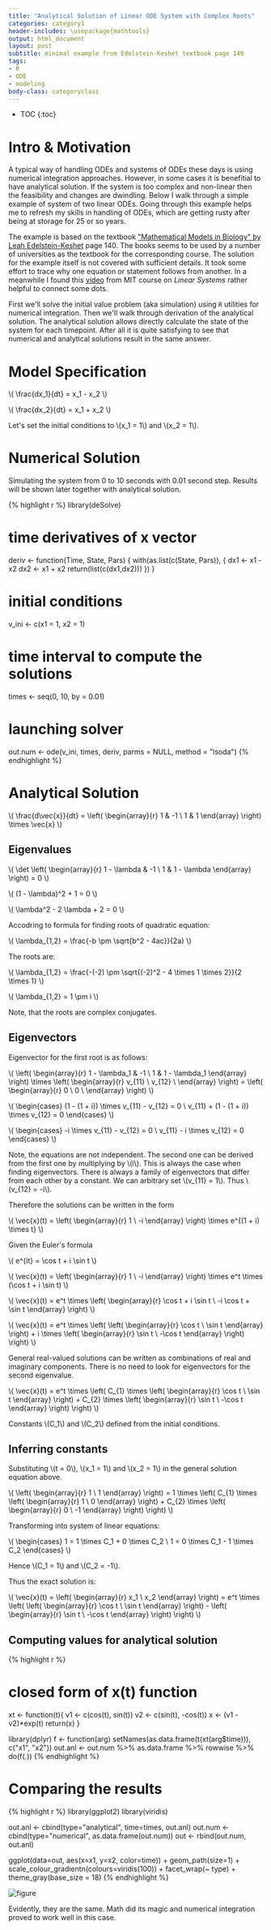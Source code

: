 ```yaml
---
title: "Analytical Solution of Linear ODE System with Complex Roots"
categories: category1
header-includes: \usepackage{mathtools}
output: html_document
layout: post
subtitle: minimal example from Edelstein-Keshet textbook page 140
tags:
- R
- ODE
- modeling
body-class: categoryclass
---
```


* TOC
{:toc}


# Intro & Motivation
A typical way of handling ODEs and systems of ODEs these days is using numerical
integration approaches. However, in some cases it is benefitial to have 
analytical solution. If the system is too complex and non-linear then the 
feasibility and changes are dwindling. Below I walk through a simple example of
system of two linear ODEs. Going through this example helps me to refresh my
skills in handling of ODEs, which are getting rusty after being at storage for 
25 or so years.

The example is based on the textbook 
["Mathematical Models in Biology" by Leah Edelstein-Keshet](https://books.google.com/books/about/Mathematical_Models_in_Biology.html?id=jQwzRx3edvkC) page 140. The books seems to be used by a number of 
universities as the textbook for the corresponding course. The solution for the
example itself is not covered with sufficient details. It took some effort to
trace why one equation or statement follows from another. In a meanwhile I
found this [video](https://www.youtube.com/watch?v=TRVS5Wo9LoM) from MIT
course on *Linear Systems* rather helpful to connect some dots.

First we'll solve the initial value problem (aka simulation) using `R` 
utilities for numerical integration. Then we'll walk through derivation of the
analytical solution. The analytical solution allows directly calculate
the state of the system for each timepoint. After all it is quite 
satisfying to see that numerical and analytical solutions 
result in the same answer.


# Model Specification

\\(
    \\frac{dx_1}{dt} = x_1 - x_2
\\)

<!-- $$ \frac{dx_1}{dt} = x_1 - x_2 $$ -->

<!-- \\[ \\frac{dx_1}{dt} = x_1 - x_2 \\] -->

\\(
    \\frac{dx_2}{dt} = x_1 + x_2
\\)

<!-- $$ \frac{dx_2}{dt} = x_1 + x_2 $$ -->

Let's set the initial conditions to \\(x_1 = 1\\) and \\(x_2 = 1\\).



# Numerical Solution

Simulating the system from 0 to 10 seconds with 0.01 second step. 
Results will be shown later together with analytical solution.


{% highlight r %}
library(deSolve)

# time derivatives of x vector
deriv <- function(Time, State, Pars) {
    with(as.list(c(State, Pars)), {
        dx1 <- x1 - x2
        dx2 <- x1 + x2
        return(list(c(dx1,dx2)))
    })
}

# initial conditions
v_ini  <- c(x1 = 1, x2 = 1)

# time interval to compute the solutions
times <- seq(0, 10, by = 0.01)

# launching solver
out.num <- ode(v_ini, times, deriv, parms = NULL, method = "lsoda")
{% endhighlight %}


# Analytical Solution

\\(
    \frac{d\vec{x}}{dt} =
    \left( \begin{array}{r}
    1 & -1 \\
    1 & 1
    \end{array} \right) 
    \times \vec{x}
\\)


## Eigenvalues

\\(
    \det
    \left( \begin{array}{r}
    1 - \lambda & -1 \\
    1 & 1 - \lambda
    \end{array} \right)
    = 0
\\)

\\( 
    (1 - \lambda)^2 + 1 = 0 
\\)

\\( 
    \lambda^2 - 2 \lambda + 2 = 0 
\\)

Accodring to formula for finding roots of quadratic equation:

\\( 
    \lambda_{1,2} = \frac{-b \pm \sqrt{b^2 - 4ac}}{2a} 
\\)

The roots are:

\\(
    \lambda_{1,2} =
    \frac{-(-2) \pm \sqrt{(-2)^2 - 4 \times 1 \times 2}}{2 \times 1}
\\)

\\( 
    \lambda_{1,2} = 1 \pm i 
\\)

Note, that the roots are complex conjugates.

## Eigenvectors

Eigenvector for the first root is as follows:

\\(
    \left( \begin{array}{r}
    1 - \lambda_1 & -1 \\
    1 & 1 - \lambda_1
    \end{array} \right) \times
    \left( \begin{array}{r}
    v_{11} \\
    v_{12} \\
    \end{array} \right) =
    \left( \begin{array}{r}
    0 \\
    0 \\
    \end{array} \right)
\\)

\\(
    \begin{cases}
    (1 - (1 + i)) \times v_{11} - v_{12} = 0 \\
    v_{11} + (1 - (1 + i)) \times v_{12} = 0
    \end{cases}
\\)

\\(
    \begin{cases}
    -i \times v_{11} - v_{12} = 0 \\
    v_{11} - i \times v_{12} = 0
    \end{cases}
\\)

Note, the equations are not independent. The second one can be derived from the
first one by multiplying by \\(i\\). This is always the case when finding 
eigenvectors. There is always a family of eigenvectors that differ from each
other by a constant. We can arbitrary set \\(v_{11} = 1\\).
Thus \\(v_{12} = -i\\).

Therefore the solutions can be written in the form

\\( 
    \vec{x}(t) = 
    \left( \begin{array}{r}
    1 \\
    -i
    \end{array} \right)
    \times
    e^{(1 + i) \times t}
\\)

Given the Euler's formula

\\(
    e^{it} = \cos t + i \sin t
\\)

\\(
    \vec{x}(t) = 
    \left( \begin{array}{r}
    1 \\
    -i
    \end{array} \right)
    \times e^t \times (\cos t + i \sin t)
\\)

\\(
    \vec{x}(t) = 
    e^t \times
    \left( \begin{array}{r}
    \cos t + i \sin t \\
    -i \cos t + \sin t
    \end{array} \right)
\\)

\\(
    \vec{x}(t) = 
    e^t \times
    \left(
        \left( \begin{array}{r}
        \cos t \\
        \sin t
        \end{array} \right)
    +
    i \times
        \left( \begin{array}{r}
        \sin t \\
        -\cos t
        \end{array} \right)
    \right)
\\)

General real-valued solutions can be written as combinations of real and
imaginary components. There is no need to look for eigenvectors for the 
second eigenvalue.

\\(
    \vec{x}(t) = 
    e^t \times
    \left(
        C_{1} \times
        \left( \begin{array}{r}
        \cos t \\
        \sin t
        \end{array} \right)
    +
        C_{2} \times
        \left( \begin{array}{r}
        \sin t \\
        -\cos t
        \end{array} \right)
    \right)
\\)

Constants \\(C_1\\) and \\(C_2\\) defined from the initial conditions.

## Inferring constants
Substituting \\(t = 0\\), \\(x_1 = 1\\) and \\(x_2 = 1\\) in the general solution 
equation above.

\\(
    \left( \begin{array}{r}
    1 \\
    1
    \end{array} \right)
    = 
    1 \times
    \left(
        C_{1} \times
        \left( \begin{array}{r}
        1 \\
        0
        \end{array} \right)
    +
        C_{2} \times
        \left( \begin{array}{r}
        0 \\
        -1
        \end{array} \right)
    \right)
\\)

Transforming into system of linear equations:

\\(
    \begin{cases}
    1 = 1 \times C_1 + 0 \times C_2 \\
    1 = 0 \times C_1 - 1 \times C_2
    \end{cases}
\\)

Hence \\(C_1 = 1\\) and \\(C_2 = -1\\).

Thus the exact solution is:

\\(
    \vec{x}(t) = 
    \left( \begin{array}{r}
    x_1 \\
    x_2
    \end{array} \right) =
    e^t \times
    \left(
        \left( \begin{array}{r}
        \cos t \\
        \sin t
        \end{array} \right)
    -
        \left( \begin{array}{r}
        \sin t \\
        -\cos t
        \end{array} \right)
    \right)
\\)


## Computing values for analytical solution

{% highlight r %}
# closed form of x(t) function
xt <- function(t){
    v1 <- c(cos(t),  sin(t))
    v2 <- c(sin(t), -cos(t))
    x <- (v1 - v2)*exp(t)
    return(x)
}

library(dplyr)
f <- function(arg) setNames(as.data.frame(t(xt(arg$time))), c("x1", "x2"))
out.anl <- out.num %>%
    as.data.frame %>%
    rowwise %>%
    do(f(.))
{% endhighlight %}


# Comparing the results

{% highlight r %}
library(ggplot2)
library(viridis)

out.anl <- cbind(type="analytical", time=times, out.anl)
out.num <- cbind(type="numerical", as.data.frame(out.num))
out <- rbind(out.num, out.anl)

ggplot(data=out, aes(x=x1, y=x2, color=time)) +
    geom_path(size=1) + 
    scale_colour_gradientn(colours=viridis(100)) +
    facet_wrap(~ type) +
    theme_gray(base_size = 18)
{% endhighlight %}

![figure](/blog/figs/2017-01-14-min_ODE_systems_complex_roots/unnamed-chunk-3-1.png)

Evidently, they are the same. Math did its magic and numerical integration
proved to work well in this case.

